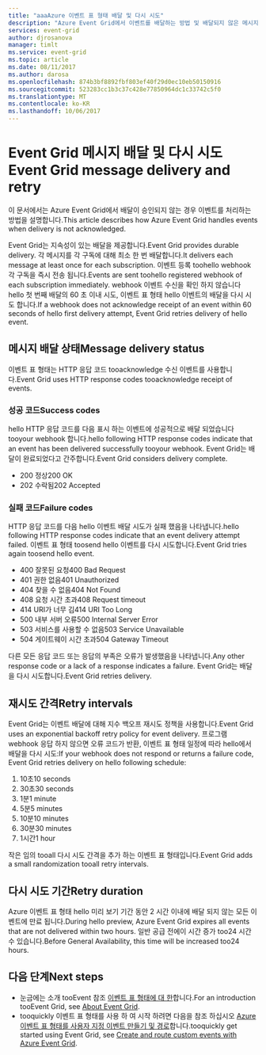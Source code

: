 ```yaml
---
title: "aaaAzure 이벤트 표 형태 배달 및 다시 시도"
description: "Azure Event Grid에서 이벤트를 배달하는 방법 및 배달되지 않은 메시지를 처리하는 방법을 설명합니다."
services: event-grid
author: djrosanova
manager: timlt
ms.service: event-grid
ms.topic: article
ms.date: 08/11/2017
ms.author: darosa
ms.openlocfilehash: 874b3bf8892fbf803ef40f29d0ec10eb50150916
ms.sourcegitcommit: 523283cc1b3c37c428e77850964dc1c33742c5f0
ms.translationtype: MT
ms.contentlocale: ko-KR
ms.lasthandoff: 10/06/2017
---
```

# <a name="event-grid-message-delivery-and-retry"></a><span data-ttu-id="fba29-103">Event Grid 메시지 배달 및 다시 시도</span><span class="sxs-lookup"><span data-stu-id="fba29-103">Event Grid message delivery and retry</span></span> 

<span data-ttu-id="fba29-104">이 문서에서는 Azure Event Grid에서 배달이 승인되지 않는 경우 이벤트를 처리하는 방법을 설명합니다.</span><span class="sxs-lookup"><span data-stu-id="fba29-104">This article describes how Azure Event Grid handles events when delivery is not acknowledged.</span></span>

<span data-ttu-id="fba29-105">Event Grid는 지속성이 있는 배달을 제공합니다.</span><span class="sxs-lookup"><span data-stu-id="fba29-105">Event Grid provides durable delivery.</span></span> <span data-ttu-id="fba29-106">각 메시지를 각 구독에 대해 최소 한 번 배달합니다.</span><span class="sxs-lookup"><span data-stu-id="fba29-106">It delivers each message at least once for each subscription.</span></span> <span data-ttu-id="fba29-107">이벤트 등록 toohello webhook 각 구독을 즉시 전송 됩니다.</span><span class="sxs-lookup"><span data-stu-id="fba29-107">Events are sent toohello registered webhook of each subscription immediately.</span></span> <span data-ttu-id="fba29-108">webhook 이벤트 수신을 확인 하지 않습니다 hello 첫 번째 배달의 60 초 이내 시도, 이벤트 표 형태 hello 이벤트의 배달을 다시 시도 합니다.</span><span class="sxs-lookup"><span data-stu-id="fba29-108">If a webhook does not acknowledge receipt of an event within 60 seconds of hello first delivery attempt, Event Grid retries delivery of hello event.</span></span>

## <a name="message-delivery-status"></a><span data-ttu-id="fba29-109">메시지 배달 상태</span><span class="sxs-lookup"><span data-stu-id="fba29-109">Message delivery status</span></span>

<span data-ttu-id="fba29-110">이벤트 표 형태는 HTTP 응답 코드 tooacknowledge 수신 이벤트를 사용합니다.</span><span class="sxs-lookup"><span data-stu-id="fba29-110">Event Grid uses HTTP response codes tooacknowledge receipt of events.</span></span> 

### <a name="success-codes"></a><span data-ttu-id="fba29-111">성공 코드</span><span class="sxs-lookup"><span data-stu-id="fba29-111">Success codes</span></span>

<span data-ttu-id="fba29-112">hello HTTP 응답 코드를 다음 표시 하는 이벤트에 성공적으로 배달 되었습니다 tooyour webhook 합니다.</span><span class="sxs-lookup"><span data-stu-id="fba29-112">hello following HTTP response codes indicate that an event has been delivered successfully tooyour webhook.</span></span> <span data-ttu-id="fba29-113">Event Grid는 배달이 완료되었다고 간주합니다.</span><span class="sxs-lookup"><span data-stu-id="fba29-113">Event Grid considers delivery complete.</span></span>

- <span data-ttu-id="fba29-114">200 정상</span><span class="sxs-lookup"><span data-stu-id="fba29-114">200 OK</span></span>
- <span data-ttu-id="fba29-115">202 수락됨</span><span class="sxs-lookup"><span data-stu-id="fba29-115">202 Accepted</span></span>

### <a name="failure-codes"></a><span data-ttu-id="fba29-116">실패 코드</span><span class="sxs-lookup"><span data-stu-id="fba29-116">Failure codes</span></span>

<span data-ttu-id="fba29-117">HTTP 응답 코드를 다음 hello 이벤트 배달 시도가 실패 했음을 나타냅니다.</span><span class="sxs-lookup"><span data-stu-id="fba29-117">hello following HTTP response codes indicate that an event delivery attempt failed.</span></span> <span data-ttu-id="fba29-118">이벤트 표 형태 toosend hello 이벤트를 다시 시도합니다.</span><span class="sxs-lookup"><span data-stu-id="fba29-118">Event Grid tries again toosend hello event.</span></span> 

- <span data-ttu-id="fba29-119">400 잘못된 요청</span><span class="sxs-lookup"><span data-stu-id="fba29-119">400 Bad Request</span></span>
- <span data-ttu-id="fba29-120">401 권한 없음</span><span class="sxs-lookup"><span data-stu-id="fba29-120">401 Unauthorized</span></span>
- <span data-ttu-id="fba29-121">404 찾을 수 없음</span><span class="sxs-lookup"><span data-stu-id="fba29-121">404 Not Found</span></span>
- <span data-ttu-id="fba29-122">408 요청 시간 초과</span><span class="sxs-lookup"><span data-stu-id="fba29-122">408 Request timeout</span></span>
- <span data-ttu-id="fba29-123">414 URI가 너무 김</span><span class="sxs-lookup"><span data-stu-id="fba29-123">414 URI Too Long</span></span>
- <span data-ttu-id="fba29-124">500 내부 서버 오류</span><span class="sxs-lookup"><span data-stu-id="fba29-124">500 Internal Server Error</span></span>
- <span data-ttu-id="fba29-125">503 서비스를 사용할 수 없음</span><span class="sxs-lookup"><span data-stu-id="fba29-125">503 Service Unavailable</span></span>
- <span data-ttu-id="fba29-126">504 게이트웨이 시간 초과</span><span class="sxs-lookup"><span data-stu-id="fba29-126">504 Gateway Timeout</span></span>

<span data-ttu-id="fba29-127">다른 모든 응답 코드 또는 응답의 부족은 오류가 발생했음을 나타냅니다.</span><span class="sxs-lookup"><span data-stu-id="fba29-127">Any other response code or a lack of a response indicates a failure.</span></span> <span data-ttu-id="fba29-128">Event Grid는 배달을 다시 시도합니다.</span><span class="sxs-lookup"><span data-stu-id="fba29-128">Event Grid retries delivery.</span></span> 

## <a name="retry-intervals"></a><span data-ttu-id="fba29-129">재시도 간격</span><span class="sxs-lookup"><span data-stu-id="fba29-129">Retry intervals</span></span>

<span data-ttu-id="fba29-130">Event Grid는 이벤트 배달에 대해 지수 백오프 재시도 정책을 사용합니다.</span><span class="sxs-lookup"><span data-stu-id="fba29-130">Event Grid uses an exponential backoff retry policy for event delivery.</span></span> <span data-ttu-id="fba29-131">프로그램 webhook 응답 하지 않으면 오류 코드가 반환, 이벤트 표 형태 일정에 따라 hello에서 배달을 다시 시도:</span><span class="sxs-lookup"><span data-stu-id="fba29-131">If your webhook does not respond or returns a failure code, Event Grid retries delivery on hello following schedule:</span></span>

1. <span data-ttu-id="fba29-132">10초</span><span class="sxs-lookup"><span data-stu-id="fba29-132">10 seconds</span></span>
2. <span data-ttu-id="fba29-133">30초</span><span class="sxs-lookup"><span data-stu-id="fba29-133">30 seconds</span></span>
3. <span data-ttu-id="fba29-134">1분</span><span class="sxs-lookup"><span data-stu-id="fba29-134">1 minute</span></span>
4. <span data-ttu-id="fba29-135">5분</span><span class="sxs-lookup"><span data-stu-id="fba29-135">5 minutes</span></span>
5. <span data-ttu-id="fba29-136">10분</span><span class="sxs-lookup"><span data-stu-id="fba29-136">10 minutes</span></span>
6. <span data-ttu-id="fba29-137">30분</span><span class="sxs-lookup"><span data-stu-id="fba29-137">30 minutes</span></span>
7. <span data-ttu-id="fba29-138">1시간</span><span class="sxs-lookup"><span data-stu-id="fba29-138">1 hour</span></span>

<span data-ttu-id="fba29-139">작은 임의 tooall 다시 시도 간격을 추가 하는 이벤트 표 형태입니다.</span><span class="sxs-lookup"><span data-stu-id="fba29-139">Event Grid adds a small randomization tooall retry intervals.</span></span>

## <a name="retry-duration"></a><span data-ttu-id="fba29-140">다시 시도 기간</span><span class="sxs-lookup"><span data-stu-id="fba29-140">Retry duration</span></span>

<span data-ttu-id="fba29-141">Azure 이벤트 표 형태 hello 미리 보기 기간 동안 2 시간 이내에 배달 되지 않는 모든 이벤트에 만료 됩니다.</span><span class="sxs-lookup"><span data-stu-id="fba29-141">During hello preview, Azure Event Grid expires all events that are not delivered within two hours.</span></span> <span data-ttu-id="fba29-142">일반 공급 전에이 시간 증가 too24 시간 수 있습니다.</span><span class="sxs-lookup"><span data-stu-id="fba29-142">Before General Availability, this time will be increased too24 hours.</span></span> 

## <a name="next-steps"></a><span data-ttu-id="fba29-143">다음 단계</span><span class="sxs-lookup"><span data-stu-id="fba29-143">Next steps</span></span>

* <span data-ttu-id="fba29-144">눈금에는 소개 tooEvent 참조 [이벤트 표 형태에 대 한](overview.md)합니다.</span><span class="sxs-lookup"><span data-stu-id="fba29-144">For an introduction tooEvent Grid, see [About Event Grid](overview.md).</span></span>
* <span data-ttu-id="fba29-145">tooquickly 이벤트 표 형태를 사용 하 여 시작 하려면 다음을 참조 하십시오 [Azure 이벤트 표 형태를 사용자 지정 이벤트 만들기 및 경로](custom-event-quickstart.md)합니다.</span><span class="sxs-lookup"><span data-stu-id="fba29-145">tooquickly get started using Event Grid, see [Create and route custom events with Azure Event Grid](custom-event-quickstart.md).</span></span>
